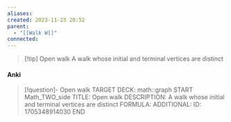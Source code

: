 ```yaml
---
aliases: 
created: 2023-11-23 20:52
parent:
  - "[[Walk W]]"
connected:
---
```


> [!tip] Open walk
A walk whose initial and terminal vertices are distinct

#### Anki
> [!question]- Open walk
TARGET DECK: math::graph
START
Math_TWO_side
TITLE: Open walk
DESCRIPTION: A walk whose initial and terminal vertices are distinct
FORMULA: 
ADDITIONAL:
ID: 1705348914030
END












